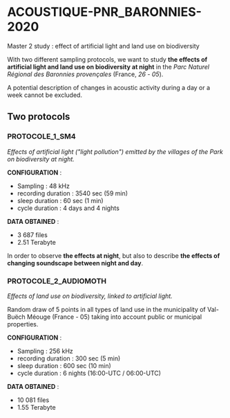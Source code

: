 # ACOUSTIQUE-PNR_BARONNIES-2020
Master 2 study : effect of artificial light and land use on biodiversity

With two different sampling protocols, we want to study **the effects of artificial light and land use on biodiversity at night** in the *Parc Naturel Régional des Baronnies provençales* (France, *26* - *05*).

A potential description of changes in acoustic activity during a day or a week cannot be excluded.

## Two protocols

### **PROTOCOLE_1_SM4**

*Effects of artificial light ("light pollution") emitted by the villages of the Park on biodiversity at night.*

**CONFIGURATION** :
- Sampling : 48 kHz
- recording duration : 3540 sec (59 min)
- sleep duration : 60 sec (1 min)
- cycle duration : 4 days and 4 nights

**DATA OBTAINED** :
- 3 687 files
- 2.51 Terabyte

In order to observe **the effects at night**, but also to describe **the effects of changing soundscape between night and day**.

### **PROTOCOLE_2_AUDIOMOTH**

*Effects of land use on biodiversity, linked to artificial light.*

Random draw of 5 points in all types of land use in the municipality of Val-Buëch Méouge (France - 05) taking into account public or municipal properties.

**CONFIGURATION** :
- Sampling : 256 kHz
- recording duration : 300 sec (5 min)
- sleep duration : 600 sec (10 min)
- cycle duration : 6 nights (16:00-UTC / 06:00-UTC)

**DATA OBTAINED** :
- 10 081 files
- 1.55 Terabyte
